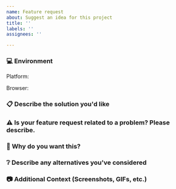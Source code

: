 ```yaml
---
name: Feature request
about: Suggest an idea for this project
title: ''
labels: ''
assignees: ''

---
```



<!-- Before submitting a new issue, please make sure that the same issue has not been created already -->
<!-- NOTE: Stuff inside <! -- STUFF -- > will NOT show up in your post and is for direction/guidance to help you properly fill out this Issue form -->

### 💻 Environment
<!-- Details about your device and browser -->

<!-- simply copy an option below and paste BEFORE "<!-" (ex. Platform: Windows <! -- macOS/Windows...) -->
Platform: <!-- macOS/Windows/iPad/iPhone/Android/Linux -->

<!-- simply copy an option below and paste BEFORE "<!-" (ex. Browser: Chrome <! -- Chrome/Firefox/...) -->
Browser: <!-- Chrome/Firefox/Safari/Edge/IE/Opera/Brave/Vivaldi -->


### 📋 Describe the solution you'd like
<!-- Short and concise description of the imporovement/feature -->


### ⚠️ Is your feature request related to a problem? Please describe.
<!-- A clear and concise description of what the problem is. Ex. I'm always frustrated when [...] -->


### 🔑 Why do you want this?
<!-- Let us know what is the use case that this improvement solves -->


### ❔ Describe any alternatives you've considered
<!-- A clear and concise description of any alternative solutions or features you've tried or considered. -->


### 📷 Additional Context (Screenshots, GIFs, etc.)
<!-- Add any other context or screenshots/GIFs about the feature request here -->

